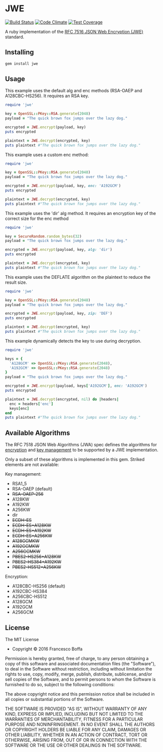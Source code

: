 # JWE

[![Build Status](https://travis-ci.org/jwt/ruby-jwe.svg)](https://travis-ci.org/jwt/ruby-jwe)
[![Code Climate](https://codeclimate.com/github/aomega08/jwe/badges/gpa.svg)](https://codeclimate.com/github/aomega08/jwe)
[![Test Coverage](https://codeclimate.com/github/aomega08/jwe/badges/coverage.svg)](https://codeclimate.com/github/aomega08/jwe/coverage)

A ruby implementation of the [RFC 7516 JSON Web Encryption (JWE)](https://tools.ietf.org/html/rfc7516) standard.

## Installing

```bash
gem install jwe
```
## Usage

This example uses the default alg and enc methods (RSA-OAEP and A128CBC-HS256). It requires an RSA key.

```ruby
require 'jwe'

key = OpenSSL::PKey::RSA.generate(2048)
payload = "The quick brown fox jumps over the lazy dog."

encrypted = JWE.encrypt(payload, key)
puts encrypted

plaintext = JWE.decrypt(encrypted, key)
puts plaintext #"The quick brown fox jumps over the lazy dog."
```

This example uses a custom enc method:

```ruby
require 'jwe'

key = OpenSSL::PKey::RSA.generate(2048)
payload = "The quick brown fox jumps over the lazy dog."

encrypted = JWE.encrypt(payload, key, enc: 'A192GCM')
puts encrypted

plaintext = JWE.decrypt(encrypted, key)
puts plaintext #"The quick brown fox jumps over the lazy dog."
```

This example uses the 'dir' alg method. It requires an encryption key of the correct size for the enc method

```ruby
require 'jwe'

key = SecureRandom.random_bytes(32)
payload = "The quick brown fox jumps over the lazy dog."

encrypted = JWE.encrypt(payload, key, alg: 'dir')
puts encrypted

plaintext = JWE.decrypt(encrypted, key)
puts plaintext #"The quick brown fox jumps over the lazy dog."
```

This example uses the DEFLATE algorithm on the plaintext to reduce the result size.

```ruby
require 'jwe'

key = OpenSSL::PKey::RSA.generate(2048)
payload = "The quick brown fox jumps over the lazy dog."

encrypted = JWE.encrypt(payload, key, zip: 'DEF')
puts encrypted

plaintext = JWE.decrypt(encrypted, key)
puts plaintext #"The quick brown fox jumps over the lazy dog."
```

This example dynamically detects the key to use during decryption.

```ruby
require 'jwe'

keys = {
  'A128GCM' => OpenSSL::PKey::RSA.generate(2048),
  'A192GCM' => OpenSSL::PKey::RSA.generate(2048)
}
payload = "The quick brown fox jumps over the lazy dog."

encrypted = JWE.encrypt(payload, keys['A192GCM'], enc: 'A192GCM')
puts encrypted

plaintext = JWE.decrypt(encrypted, nil) do |headers|
  enc = headers['enc']
  keys[enc]
end
puts plaintext #"The quick brown fox jumps over the lazy dog."
```

## Available Algorithms

The RFC 7518 JSON Web Algorithms (JWA) spec defines the algorithms for [encryption](https://tools.ietf.org/html/rfc7518#section-5.1)
 and [key management](https://tools.ietf.org/html/rfc7518#section-4.1) to be supported by a JWE implementation.

Only a subset of these algorithms is implemented in this gem. Striked elements are not available:

Key management:
* RSA1_5
* RSA-OAEP (default)
* ~~RSA-OAEP-256~~
* A128KW
* A192KW
* A256KW
* dir
* ~~ECDH-ES~~
* ~~ECDH-ES+A128KW~~
* ~~ECDH-ES+A192KW~~
* ~~ECDH-ES+A256KW~~
* ~~A128GCMKW~~
* ~~A192GCMKW~~
* ~~A256GCMKW~~
* ~~PBES2-HS256+A128KW~~
* ~~PBES2-HS384+A192KW~~
* ~~PBES2-HS512+A256KW~~

Encryption:
* A128CBC-HS256 (default)
* A192CBC-HS384
* A256CBC-HS512
* A128GCM
* A192GCM
* A256GCM

## License

The MIT License

* Copyright © 2016 Francesco Boffa

Permission is hereby granted, free of charge, to any person obtaining
a copy of this software and associated documentation files (the
"Software"), to deal in the Software without restriction, including
without limitation the rights to use, copy, modify, merge, publish,
distribute, sublicense, and/or sell copies of the Software, and to
permit persons to whom the Software is furnished to do so, subject to
the following conditions:

The above copyright notice and this permission notice shall be
included in all copies or substantial portions of the Software.

THE SOFTWARE IS PROVIDED "AS IS", WITHOUT WARRANTY OF ANY KIND,
EXPRESS OR IMPLIED, INCLUDING BUT NOT LIMITED TO THE WARRANTIES OF
MERCHANTABILITY, FITNESS FOR A PARTICULAR PURPOSE AND NONINFRINGEMENT.
IN NO EVENT SHALL THE AUTHORS OR COPYRIGHT HOLDERS BE LIABLE FOR ANY
CLAIM, DAMAGES OR OTHER LIABILITY, WHETHER IN AN ACTION OF CONTRACT,
TORT OR OTHERWISE, ARISING FROM, OUT OF OR IN CONNECTION WITH THE
SOFTWARE OR THE USE OR OTHER DEALINGS IN THE SOFTWARE.

